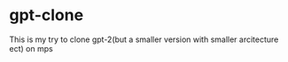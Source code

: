 # gpt-clone
This is my try to clone gpt-2(but a smaller version with smaller arcitecture ect) on mps
